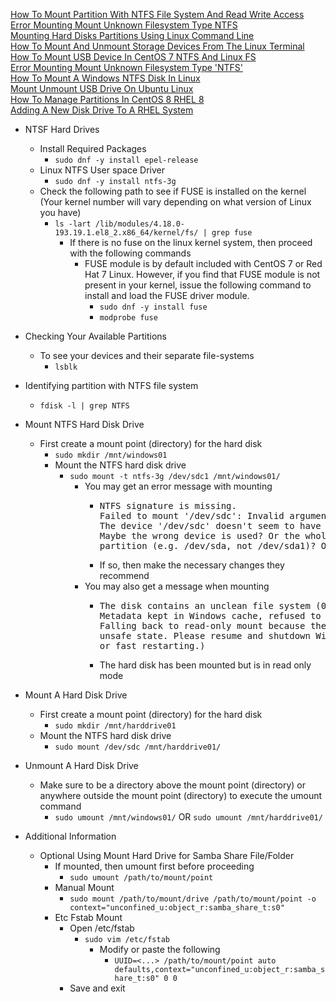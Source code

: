 [How To Mount Partition With NTFS File System And Read Write Access](https://linuxconfig.org/How-to-mount-partition-with-ntfs-file-system-and-read-write-access)<br />
[Error Mounting Mount Unknown Filesystem Type NTFS](https://www.linuxquestions.org/questions/linux-newbie-8/error-mounting-mount-unknown-filesystem-type-%27ntfs%27-926355/)<br />
[Mounting Hard Disks Partitions Using Linux Command Line](https://www.makeuseof.com/tag/mounting-hard-disks-partitions-using-linux-command-line/)<br />
[How To Mount And Unmount Storage Devices From The Linux Terminal](https://www.howtogeek.com/414634/how-to-mount-and-unmount-storage-devices-from-the-linux-terminal/)<br />
[How To Mount USB Device In CentOS 7 NTFS And Linux FS](https://systemzone.net/how-to-mount-usb-device-in-centos-7-ntfs-and-linux-fs/)<br />
[Error Mounting Mount Unknown Filesystem Type 'NTFS'](https://forums.centos.org/viewtopic.php?t=1444)<br />
[How To Mount A Windows NTFS Disk In Linux](https://www.rootusers.com/how-to-mount-a-windows-ntfs-disk-in-linux/)<br />
[Mount Unmount USB Drive On Ubuntu Linux](https://fossbytes.com/mount-unmount-usb-drive-on-ubuntu-linux/)<br />
[How To Manage Partitions In CentOS 8 RHEL 8](https://www.osradar.com/how-to-manage-partitions-in-centos-8-rhel-8/)<br />
[Adding A New Disk Drive To A RHEL System](https://www.techotopia.com/index.php/Adding_a_New_Disk_Drive_to_a_RHEL_System)

* NTSF Hard Drives
  * Install Required Packages
    * `sudo dnf -y install epel-release`
  * Linux NTFS User space Driver
    * `sudo dnf -y install ntfs-3g`
  * Check the following path to see if FUSE is installed on the kernel (Your kernel number will vary depending on what version of Linux you have)
      * `ls -lart /lib/modules/4.18.0-193.19.1.el8_2.x86_64/kernel/fs/ | grep fuse`
        * If there is no fuse on the linux kernel system, then proceed with the following commands
          * FUSE module is by default included with CentOS 7 or Red Hat 7 Linux. However, if you find that FUSE module is not present in your kernel, issue the following command to install and load the FUSE driver module.
            * `sudo dnf -y install fuse`
            * `modprobe fuse`
* Checking Your Available Partitions
  * To see your devices and their separate file-systems
    * `lsblk`
* Identifying partition with NTFS file system
  * `fdisk -l | grep NTFS`
* Mount NTFS Hard Disk Drive
  * First create a mount point (directory) for the hard disk
    * `sudo mkdir /mnt/windows01`
    * Mount the NTFS hard disk drive
      * `sudo mount -t ntfs-3g /dev/sdc1 /mnt/windows01/`
        * You may get an error message with mounting
          * <pre>
            NTFS signature is missing.
            Failed to mount '/dev/sdc': Invalid argument
            The device '/dev/sdc' doesn't seem to have a valid NTFS.
            Maybe the wrong device is used? Or the whole disk instead of a
            partition (e.g. /dev/sda, not /dev/sda1)? Or the other way around?
            </pre>
          * If so, then make the necessary changes they recommend
        * You may also get a message when mounting
          * <pre>
            The disk contains an unclean file system (0, 0).
            Metadata kept in Windows cache, refused to mount.
            Falling back to read-only mount because the NTFS partition is in an
            unsafe state. Please resume and shutdown Windows fully (no hibernation
            or fast restarting.)
            </pre>
          * The hard disk has been mounted but is in read only mode
* Mount A Hard Disk Drive
  * First create a mount point (directory) for the hard disk
    * `sudo mkdir /mnt/harddrive01`
  * Mount the NTFS hard disk drive
    * `sudo mount /dev/sdc /mnt/harddrive01/`
* Unmount A Hard Disk Drive
  * Make sure to be a directory above the mount point (directory) or anywhere outside the mount point (directory) to execute the umount command
    * `sudo umount /mnt/windows01/` OR `sudo umount /mnt/harddrive01/`

* Additional Information
  * Optional Using Mount Hard Drive for Samba Share File/Folder
    * If mounted, then umount first before proceeding
      * `sudo umount /path/to/mount/point`
    * Manual Mount
      * `sudo mount /path/to/mount/drive /path/to/mount/point -o context="unconfined_u:object_r:samba_share_t:s0"`
    * Etc Fstab Mount
      * Open /etc/fstab
        * `sudo vim /etc/fstab`
          * Modify or paste the following
            * `UUID=<...> /path/to/mount/point auto defaults,context="unconfined_u:object_r:samba_share_t:s0" 0 0`
      * Save and exit
